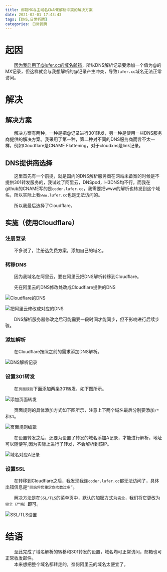 ```yaml
---
title: 邮箱MX与主域名CNAME解析冲突的解决方案
date: 2021-02-01 17:43:43
tags: [DNS,日常折腾]
categories: 日常折腾
---
```


# 起因
&emsp;&emsp;因为我启用了@lufer.cc的域名邮箱，所以DNS解析记录要添加一个值为@的MX记录，但这样就会与我想解析的@记录产生冲突，导致`lufer.cc`域名无法正常访问。

# 解决

## 解决方案
&emsp;&emsp;解决方案有两种，一种是把@记录进行301转发，另一种是使用一些DNS服务商提供的解决方案。我采用了第一种，第二种对不同的DNS服务商而言不太一样，例如Cloudflare是CNAME Flattening，对于cloudxns是link记录。

## DNS提供商选择
&emsp;&emsp;这里首先有一个前提，就是国内的DNS解析服务商在网站未备案的时候是不提供301转发服务的，我试过了阿里云，DNSpod，H3DNS均不行。而我在github的CNAME写的是`coder.lufer.cc`，我需要把www的解析也转发到这个域名，所以实际上我`www.lufer.cc`也是无法访问的。

&emsp;&emsp;所以我最后选择了Cloudflare。

## 实施（使用Cloudflare）
### 注册登录
&emsp;&emsp;不多说了，注册选免费方案，添加自己的域名。
### 转移DNS
&emsp;&emsp;因为我域名在阿里云，要在阿里云把DNS解析转移到Cloudflare。

&emsp;&emsp;先在阿里云的DNS修改处改成Cloudflare提供的DNS

![Cloudflare的DNS](http://pic.lufer.cc/images/2021/03/05/ym2irV.png)

![把阿里云修改成对应的DNS](http://pic.lufer.cc/images/2021/03/05/ymgKHS.png)

&emsp;&emsp;DNS解析服务器修改之后可能需要一段时间才能同步，但不影响进行后续步骤。

### 添加解析

&emsp;&emsp;在Cloudflare按照之前的需求添加DNS解析。

![DNS解析记录](http://pic.lufer.cc/images/2021/03/05/ymRKYQ.png)

### 设置301转发

&emsp;&emsp;在`页面规则`下面添加两条301转发，如下图所示。

![添加页面转发](http://pic.lufer.cc/images/2021/03/05/ymRtTU.png)

&emsp;&emsp;页面规则的具体添加方式如下图所示，注意上下两个域名最后分别要添加`/*`和`$1`。

![页面规则编辑](http://pic.lufer.cc/images/2021/03/05/ymfMMn.png)

&emsp;&emsp;在设置转发之后，还要为设置了转发的域名添加A记录，才能进行解析，地址可以随便写,因为实际上进行了转发，不会解析到该IP。

![域名对应A记录](http://pic.lufer.cc/images/2021/03/05/ymhhp4.png)

### 设置SSL

&emsp;&emsp;在转移到Cloudflare之后，我发现我连`coder.lufer.cc`都无法访问了，具体出错信息是`“网站将您重定向次数过多”`。

&emsp;&emsp;解决方法是在`SSL/TLS`的菜单页中，默认的加密方式为`完全`，我们将它更改为`完全（严格）`即可。

![SSL/TLS设置](http://pic.lufer.cc/images/2021/03/05/ym4wE6.png)

# 结语

&emsp;&emsp;至此完成了域名解析的转移和301转发的设置，域名均可正常访问，邮箱也可正常收发邮件。  
&emsp;&emsp;本来想把整个域名都转走的，奈何阿里云的域名太便宜了。